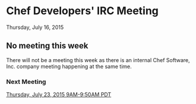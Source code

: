 # Chef Developers' IRC Meeting

Thursday, July 16, 2015

## No meeting this week

There will not be a meeting this week as there is an internal Chef Software, Inc. company meeting happening at the same time.

### Next Meeting

[Thursday, July 23, 2015 9AM-9:50AM PDT](http://www.timeanddate.com/worldclock/fixedtime.html?msg=%23chef-hacking+developers%27+meeting&iso=20150723T12&p1=419&am=50)
